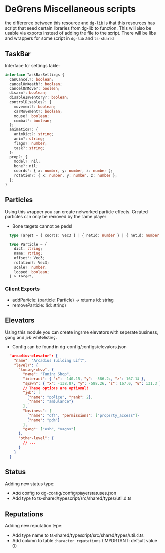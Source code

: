 # DeGrens Miscellaneous scripts

the difference between this resource and `dg-lib` is that this resources has
script that need certain libraries from dg-lib to function. This will also be usable
via exports instead of adding the file to the script. There will be libs and wrappers
for some script in `dg-lib` and `ts-shared`

## TaskBar

Interface for settings table:

```typescript
interface TaskBarSettings {
  canCancel?: boolean;
  cancelOnDeath?: boolean;
  cancelOnMove?: boolean;
  disarm?: boolean;
  disableInventory?: boolean;
  controlDisables?: {
    movement?: boolean;
    carMovement?: boolean;
    mouse?: boolean;
    combat?: boolean;
  };
  animation?: {
    animDict?: string;
    anim?: string;
    flags?: number;
    task?: string;
  };
  prop?: {
    model?: nil;
    bone?: nil;
    coords?: { x: number, y: number, z: number };
    rotation?: { x: number, y: number, z: number };
  };
}
```

## Particles
Using this wrapper you can create networked particle effects. Created particles can only be removed by the same player
- Bone targets cannot be peds!

```ts
  type Target = { coords: Vec3 } | { netId: number } | { netId: number; boneName: string };

  type Particle = {
    dict: string;
    name: string;
    offset?: Vec3;
    rotation?: Vec3;
    scale?: number;
    looped: boolean;
  } & Target;
```

### Client Exports
- addParticle: (particle: Particle) -> returns id: string
- removeParticle: (id: string)

## Elevators
Using this module you can create ingame elevators with seperate business, gang and job whitelisting.
- Config can be found in dg-config/configs/elevators.json
```json
  "arcadius-elevator": {
    "name": "Arcadius Building Lift",
    "levels": {
      "tuning-shop": {
        "name": "Tuning Shop",
        "interact": { "x": -140.15, "y": -586.24, "z": 167.18 },
        "spawn": { "x": -138.87, "y": -588.26, "z": 167.0, "w": 131.3 },
        // These options are optional!
        "job": [
          {"name": "police", "rank": 2}, 
          {"name": "ambulance"}
        ],
        "business": [
          {"name": "dff", "permissions": ["property_access"]}
          {"name": "pdm"}
        ],
        "gang": ["esb", "vagos"]
      },
      "other-level": {
        // ...
      }
    }
  }
```

## Status
Adding new status type:
- Add config to dg-config/config/playerstatuses.json
- Add type to ts-shared/typescript/src/shared/types/util.d.ts
## Reputations
Adding new reputation type:
- Add type name to ts-shared/typescript/src/shared/types/util.d.ts
- Add column to table `character_reputations` (IMPORTANT: default value 0)

